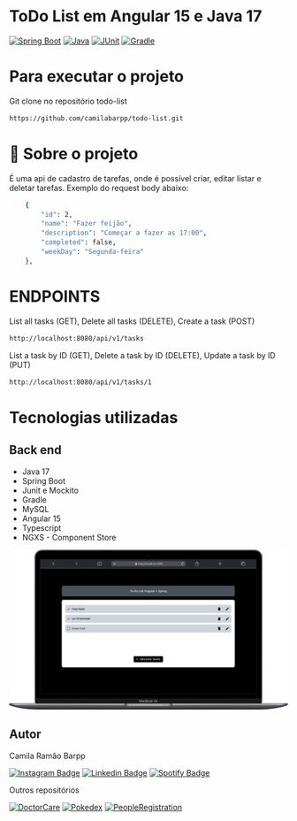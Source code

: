 # ToDo List em Angular 15 e Java 17

[![Spring Boot](https://img.shields.io/badge/Spring%20Boot-3.0.4-blue.svg)](https://spring.io/projects/spring-boot)
[![Java](https://img.shields.io/badge/Java-17-green.svg)](https://java.org/java/)
[![JUnit](https://img.shields.io/badge/JUnit-5.9.0-green.svg)](https://junit.org/junit5/)
[![Gradle](https://img.shields.io/badge/Gradle-7.6-red.svg)](https://gradle.org/)



# Para executar o projeto

Git clone no repositório todo-list
```bash 
https://github.com/camilabarpp/todo-list.git
```


# 🚀 Sobre o projeto
É uma api de cadastro de tarefas, onde é possível criar, editar listar e deletar tarefas. Exemplo do request body abaixo:

```bash
    {
        "id": 2,
        "name": "Fazer feijão",
        "description": "Começar a fazer as 17:00",
        "completed": false,
        "weekDay": "Segunda-feira"
    },
```

# ****ENDPOINTS****

List all tasks (GET), Delete all tasks (DELETE), Create a task (POST)
```bash 
http://localhost:8080/api/v1/tasks
```
List a task by ID (GET), Delete a task by ID (DELETE), Update a task by ID (PUT)
```bash 
http://localhost:8080/api/v1/tasks/1
```

# Tecnologias utilizadas
## Back end
- Java 17
- Spring Boot
- Junit e Mockito
- Gradle
- MySQL
- Angular 15
- Typescript
- NGXS - Component Store

<img src="https://github.com/camilabarpp/todo-list/blob/main/frontend/desktop.png" alt="texto alternativo">

## Autor

Camila Ramão Barpp


[![Instagram Badge](https://img.shields.io/badge/-instagram-red?style=for-the-badge&logo=instagram&logoColor=white&link=https://github.com/camilabarpp)](https://www.instagram.com/camilabarpp/)
[![Linkedin Badge](https://img.shields.io/badge/-Linkedin-blue?style=for-the-badge&logo=Linkedin&logoColor=white&link=https://github.com/camilabarpp)](https://www.linkedin.com/in/camilabarpp/)
[![Spotify Badge](https://img.shields.io/badge/-Spotify-3bb34b?style=for-the-badge&logo=Spotify&logoColor=161f16&link=https://github.com/camilabarpp)](https://open.spotify.com/user/21o2si6ombl5lygoggs5m6bsy)




Outros repositórios

[![DoctorCare](https://img.shields.io/badge/DoctorCare-darkgreen.svg)](https://camilabarpp.github.io/DoctorCare/)
[![Pokedex](https://img.shields.io/badge/Pokedex-darkblue.svg)](https://camilabarpp.github.io/Pokedex/)
[![PeopleRegistration](https://img.shields.io/badge/PeopleRegistration-darkgreen.svg)](https://github.com/camilabarpp/people-registration)

